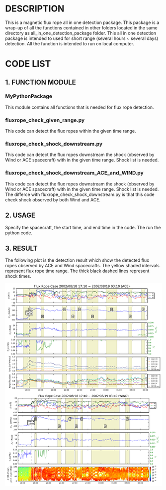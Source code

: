 # DESCRIPTION
This is a magnetic flux rope all in one detection package. This package is a wrap-up of all the functions contained in other folders located in the same directory as all_in_one_detection_package folder. This all in one detection package is intended to used for short range \(several hours \~ several days\) detection. All the function is intended to run on local computer.
# CODE LIST
## 1. FUNCTION MODULE
### MyPythonPackage
This module contains all functions that is needed for flux rope detection.
### fluxrope_check_given_range.py
This code can detect the flux ropes within the given time range.
### fluxrope_check_shock_downstream.py
This code can detect the flux ropes downstream the shock \(observed by Wind or ACE spacecraft\) with in the given time range. Shock list is needed.
### fluxrope_check_shock_downstream_ACE_and_WIND.py
This code can detect the flux ropes downstream the shock \(observed by Wind or ACE spacecraft\) with in the given time range. Shock list is needed. The differce with fluxrope_check_shock_downstream.py is that this code check shock observed by both Wind and ACE.

## 2. USAGE
Specify the spacecraft, the start time, and end time in the code. The run the python code.

## 3. RESULT
The following plot is the detection result which show the detected flux ropes observed by ACE and Wind spacecrafts. The yellow shaded intervals represent flux rope time range. The thick black dashed lines represent shock times.

![result](result_sample/combined/200208181810.png)
